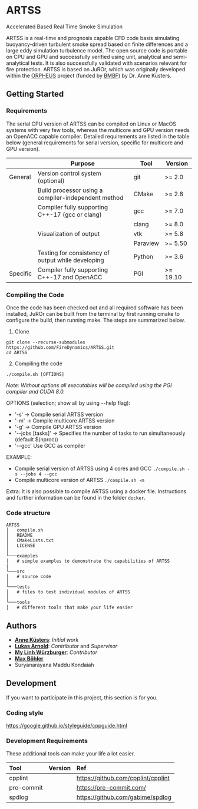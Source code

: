 # ARTSS
Accelerated Based Real Time Smoke Simulation

ARTSS is a real-time and prognosis capable CFD code basis simulating buoyancy-driven turbulent smoke spread
based on finite differences and a large eddy simulation turbulence model. The open source code is portable on CPU and GPU and successfully verified using unit, analytical and
semi-analytical tests. It is also successfully validated with scenarios relevant for fire protection.
ARTSS is based on JuROr, which was originally developed within the [ORPHEUS](http://www.orpheus-projekt.de) project
(funded by [BMBF](https://www.bmbf.de/)) by Dr. Anne Küsters.

## Getting Started

### Requirements
The serial CPU version of ARTSS can be compiled on Linux or MacOS systems with very few tools,
whereas the multicore and GPU version needs an OpenACC capable compiler.
Detailed requirements are listed in the table below (general requirements for serial version, specific for multicore and GPU version).

|          | Purpose                                             | Tool     | Version       |
|--------- | --------------------------------------------------- | -------- | --------------|
| General  | Version control system (optional)                   | git      |   >= 2.0      |
|          | Build processor using a compiler-independent method | CMake    |   >= 2.8      |
|          | Compiler fully supporting C++-17 (gcc or clang)     | gcc      |   >= 7.0      |
|          |                                                     | clang    |   >= 8.0      |
|          | Visualization of output                             | vtk      |   >= 5.8      |
|          |                                                     | Paraview |   >= 5.50     |
|          | Testing for consistency of output while developing  | Python   |   >= 3.6      |
| Specific | Compiler fully supporting C++-17 and OpenACC        | PGI      |   >= 19.10    |

### Compiling the Code
Once the code has been checked out and all required software has been installed, JuROr
can be built from the terminal by first running cmake to configure the build, then
running make. The steps are summarized below.  

1. Clone
```
git clone --recurse-submodules  https://github.com/FireDynamics/ARTSS.git
cd ARTSS
```
2. Compiling the code

```
./compile.sh [OPTIONS]
```
*Note: Without options all executables will be compiled using the PGI compiler and CUDA 8.0.*

OPTIONS (selection; show all by using --help flag):
- '-s' -> Compile serial ARTSS version
- '-m' -> Compile multicore ARTSS version
- '-g' -> Compile GPU ARTSS version
- '--jobs [tasks]' -> Specifies  the  number of tasks to run simultaneously (default $(nproc))
- '--gcc' Use GCC as compiler

EXAMPLE:
- Compile serial version of ARTSS using 4 cores and GCC
`./compile.sh -s --jobs 4 --gcc`
- Compile multicore version of ARTSS
`./compile.sh -m`

Extra:
It is also possible to compile ARTSS using a docker file. Instructions and further information can be found in the folder `docker`.


### Code structure
```
ARTSS
│   compile.sh
│   README
│   CMakeLists.txt
│   LICENSE   
│
└───examples
│   # simple examples to demonstrate the capabilities of ARTSS
|
└───src
│   # source code
│
└───tests
│   # files to test individual modules of ARTSS
│  
└───tools
│   # different tools that make your life easier
```

## Authors
* [**Anne Küsters**](https://www.fz-juelich.de/SharedDocs/Personen/IAS/JSC/EN/staff/kuesters_a.html?nn=361682): *Initial work*
* [**Lukas Arnold**](https://www.fz-juelich.de/ias/ias-7/EN/AboutUs/Staff/Current/Arnold_Lukas/main.html): *Contributor* and *Supervisor*
* [**My Linh Würzburger**](https://www.fz-juelich.de/ias/ias-7/EN/AboutUs/Staff/Current/Wuerzburger_My_Linh/main.html?nn=2302136): *Contributor*
* [**Max Böhler**](https://www.fz-juelich.de/ias/ias-7/EN/AboutUs/Staff/Current/Boehler_Max/_node.html)
* Suryanarayana Maddu Kondaiah

<!--
### Arguments
The non PROFILING-version accepts following parameter provided via command line

| Flag  |                                      Purpose                                                | Argument |
| :---: | :------------------------------------------------------------------------------------------ | :------- |
|  -l   | determines the minimal loglevel you will only see messages greater that                     | loglevel |
|  -o   | determines the path for the logfile if not provided it uses './log.txt'. Use '-' for stdout | path     |


loglevel can have following arguments.

| Loglevel | Default |
| :------- | :-----: |
| trace    |         |
| debug    |         |
| info     |    X    |
| warning  |         |
| error    |         |
| critical |         |


#### Examples

Creates `log.txt` if not existing or appends on it. Shows only messages on level info or above
```
../build/bin/artss_serial XML.xml
```

Creates `myfile.txt` if not existing or appends on it. Shows only messages on level info or above
```
../build/bin/artss_serial -o myfile.txt XML.xml
```

Shows even debug messages on stdout
```
../build/bin/artss_serial -l debug -o - XML.xml
```
-->

## Development
If you want to participate in this project, this section is for you.

### Coding style
https://google.github.io/styleguide/cppguide.html

### Development Requirements
These additional tools can make your life a lot easier.

|     Tool   | Version |                Ref                 |
| :--------- | :-----: | :--------------------------------- |
| cpplint    |         | https://github.com/cpplint/cpplint |
| pre-commit |         | https://pre-commit.com/            |
| spdlog     |         | https://github.com/gabime/spdlog   |
